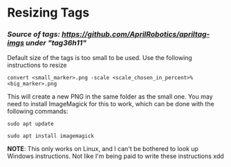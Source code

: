 # Resizing Tags

### *Source of tags: https://github.com/AprilRobotics/apriltag-imgs under "tag36h11"*

Default size of the tags is too small to be used. Use the following instructions to resize  

```
convert <small_marker>.png -scale <scale_chosen_in_percent>% <big_marker>.png
```

This will create a new PNG in the same folder as the small one. You may need to install ImageMagick for this to work, which can be done with the following commands:  

```
sudo apt update
```

```
sudo apt install imagemagick
```

**NOTE**: This only works on Linux, and I can't be bothered to look up Windows instructions. Not like I'm being paid to write these instructions xdd